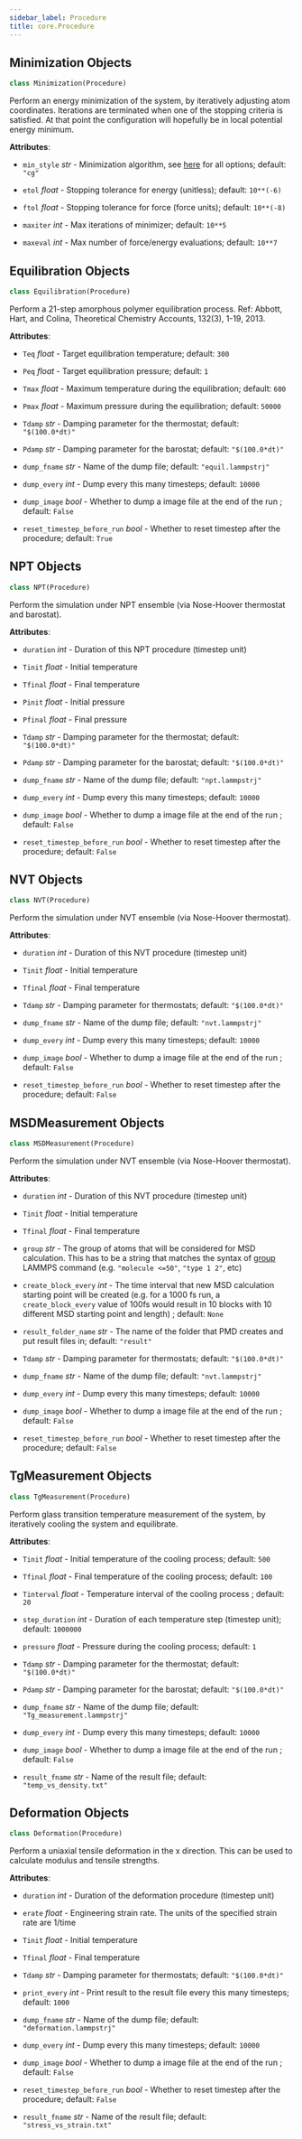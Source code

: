 ```yaml
---
sidebar_label: Procedure
title: core.Procedure
---
```


## Minimization Objects

```python
class Minimization(Procedure)
```

Perform an energy minimization of the system, by iteratively adjusting
atom coordinates. Iterations are terminated when one of the stopping
criteria is satisfied. At that point the configuration will hopefully be in
local potential energy minimum.

**Attributes**:

- `min_style` _str_ - Minimization algorithm, see
  [here](https://docs.lammps.org/min_style.html) for all
  options; default: `"cg"`

- `etol` _float_ - Stopping tolerance for energy (unitless); default:
  `10**(-6)`

- `ftol` _float_ - Stopping tolerance for force (force units); default:
  `10**(-8)`

- `maxiter` _int_ - Max iterations of minimizer; default: `10**5`

- `maxeval` _int_ - Max number of force/energy evaluations; default: `10**7`

## Equilibration Objects

```python
class Equilibration(Procedure)
```

Perform a 21-step amorphous polymer equilibration process. Ref: Abbott,
Hart, and Colina, Theoretical Chemistry Accounts, 132(3), 1-19, 2013.

**Attributes**:

- `Teq` _float_ - Target equilibration temperature; default: `300`

- `Peq` _float_ - Target equilibration pressure; default: `1`

- `Tmax` _float_ - Maximum temperature during the equilibration; default:
  `600`

- `Pmax` _float_ - Maximum pressure during the equilibration; default:
  `50000`

- `Tdamp` _str_ - Damping parameter for the thermostat; default:
  `"$(100.0*dt)"`

- `Pdamp` _str_ - Damping parameter for the barostat; default:
  `"$(100.0*dt)"`

- `dump_fname` _str_ - Name of the dump file; default: `"equil.lammpstrj"`

- `dump_every` _int_ - Dump every this many timesteps; default: `10000`

- `dump_image` _bool_ - Whether to dump a image file at the end of the run
  ; default: `False`

- `reset_timestep_before_run` _bool_ - Whether to reset timestep after the
  procedure; default: `True`

## NPT Objects

```python
class NPT(Procedure)
```

Perform the simulation under NPT ensemble (via Nose-Hoover thermostat
and barostat).

**Attributes**:

- `duration` _int_ - Duration of this NPT procedure (timestep unit)

- `Tinit` _float_ - Initial temperature

- `Tfinal` _float_ - Final temperature

- `Pinit` _float_ - Initial pressure

- `Pfinal` _float_ - Final pressure

- `Tdamp` _str_ - Damping parameter for the thermostat; default:
  `"$(100.0*dt)"`

- `Pdamp` _str_ - Damping parameter for the barostat; default:
  `"$(100.0*dt)"`

- `dump_fname` _str_ - Name of the dump file; default: `"npt.lammpstrj"`

- `dump_every` _int_ - Dump every this many timesteps; default: `10000`

- `dump_image` _bool_ - Whether to dump a image file at the end of the run
  ; default: `False`

- `reset_timestep_before_run` _bool_ - Whether to reset timestep after the
  procedure; default: `False`

## NVT Objects

```python
class NVT(Procedure)
```

Perform the simulation under NVT ensemble (via Nose-Hoover thermostat).

**Attributes**:

- `duration` _int_ - Duration of this NVT procedure (timestep unit)

- `Tinit` _float_ - Initial temperature

- `Tfinal` _float_ - Final temperature

- `Tdamp` _str_ - Damping parameter for thermostats; default:
  `"$(100.0*dt)"`

- `dump_fname` _str_ - Name of the dump file; default: `"nvt.lammpstrj"`

- `dump_every` _int_ - Dump every this many timesteps; default: `10000`

- `dump_image` _bool_ - Whether to dump a image file at the end of the run
  ; default: `False`

- `reset_timestep_before_run` _bool_ - Whether to reset timestep after the
  procedure; default: `False`

## MSDMeasurement Objects

```python
class MSDMeasurement(Procedure)
```

Perform the simulation under NVT ensemble (via Nose-Hoover thermostat).

**Attributes**:

- `duration` _int_ - Duration of this NVT procedure (timestep unit)

- `Tinit` _float_ - Initial temperature

- `Tfinal` _float_ - Final temperature

- `group` _str_ - The group of atoms that will be considered for MSD
  calculation. This has to be a string that matches the
  syntax of [group](https://docs.lammps.org/group.html)
  LAMMPS command (e.g. `"molecule <=50"`, `"type 1 2"`, etc)

- `create_block_every` _int_ - The time interval that new MSD calculation
  starting point will be created (e.g. for a
  1000 fs run, a `create_block_every` value of
  100fs would result in 10 blocks with 10
  different MSD starting point and length)
  ; default: `None`

- `result_folder_name` _str_ - The name of the folder that PMD creates and
  put result files in; default: `"result"`

- `Tdamp` _str_ - Damping parameter for thermostats; default:
  `"$(100.0*dt)"`

- `dump_fname` _str_ - Name of the dump file; default: `"nvt.lammpstrj"`

- `dump_every` _int_ - Dump every this many timesteps; default: `10000`

- `dump_image` _bool_ - Whether to dump a image file at the end of the run
  ; default: `False`

- `reset_timestep_before_run` _bool_ - Whether to reset timestep after the
  procedure; default: `False`

## TgMeasurement Objects

```python
class TgMeasurement(Procedure)
```

Perform glass transition temperature measurement of the system,
by iteratively cooling the system and equilibrate.

**Attributes**:

- `Tinit` _float_ - Initial temperature of the cooling process; default:
  `500`

- `Tfinal` _float_ - Final temperature of the cooling process; default:
  `100`

- `Tinterval` _float_ - Temperature interval of the cooling process
  ; default: `20`

- `step_duration` _int_ - Duration of each temperature step
  (timestep unit); default: `1000000`

- `pressure` _float_ - Pressure during the cooling process; default: `1`

- `Tdamp` _str_ - Damping parameter for the thermostat; default:
  `"$(100.0*dt)"`

- `Pdamp` _str_ - Damping parameter for the barostat; default:
  `"$(100.0*dt)"`

- `dump_fname` _str_ - Name of the dump file; default:
  `"Tg_measurement.lammpstrj"`

- `dump_every` _int_ - Dump every this many timesteps; default: `10000`

- `dump_image` _bool_ - Whether to dump a image file at the end of the run
  ; default: `False`

- `result_fname` _str_ - Name of the result file; default:
  `"temp_vs_density.txt"`

## Deformation Objects

```python
class Deformation(Procedure)
```

Perform a uniaxial tensile deformation in the x direction.
This can be used to calculate modulus and tensile strengths.

**Attributes**:

- `duration` _int_ - Duration of the deformation procedure (timestep unit)

- `erate` _float_ - Engineering strain rate. The units of the specified
  strain rate are 1/time

- `Tinit` _float_ - Initial temperature

- `Tfinal` _float_ - Final temperature

- `Tdamp` _str_ - Damping parameter for thermostats; default:
  `"$(100.0*dt)"`

- `print_every` _int_ - Print result to the result file every this many
  timesteps; default: `1000`

- `dump_fname` _str_ - Name of the dump file; default:
  `"deformation.lammpstrj"`

- `dump_every` _int_ - Dump every this many timesteps; default: `10000`

- `dump_image` _bool_ - Whether to dump a image file at the end of the run
  ; default: `False`

- `reset_timestep_before_run` _bool_ - Whether to reset timestep after the
  procedure; default: `False`

- `result_fname` _str_ - Name of the result file; default:
  `"stress_vs_strain.txt"`
